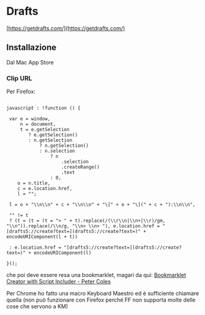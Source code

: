 # Drafts
[https://getdrafts.com/](https://getdrafts.com/)

## Installazione
Dal Mac App Store

### Clip URL
Per Firefox:
```      

javascript : !function () {

 var e = window,
	 n = document,
	 t = e.getSelection
		? e.getSelection()
		: n.getSelection
			? n.getSelection()
			: n.selection
				? n
					.selection
					.createRange()
				 	.text
			 	: 0,
	o = n.title,
	c = e.location.href,
	l = "";

 l = o + "\\n\\n" + c + "\\n\\n" + "\[" + o + "\](" + c + "):\\n\\n",

 "" != t
 ? (t = (t = (t = "> " + t).replace(/(\\r\\n|\\n+|\\r)/gm, "\\n")).replace(/\\n/g, "\\n> \\n> "), e.location.href = "[drafts5://create?text=](drafts5://create?text=)" + encodeURIComponent(l + t))

 : e.location.href = "[drafts5://create?text=](drafts5://create?text=)" + encodeURIComponent(l)

}();
```

che poi deve essere resa una bookmarklet, magari da qui: [Bookmarklet Creator with Script Includer - Peter Coles](https://mrcoles.com/bookmarklet/)

Per Chrome ho fatto una macro Keyboard Maestro ed è sufficiente chiamare quella (non può funzionare con Firefox perché FF non supporta molte delle cose che servono a KM)